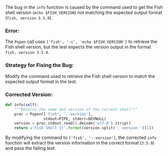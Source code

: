 The bug in the `info` function is caused by the command used to get the Fish shell version (`echo $FISH_VERSION`) not matching the expected output format (`fish, version 3.5.9`).

### Error:
The `Popen` call uses `['fish', '-c', 'echo $FISH_VERSION']` to retrieve the Fish shell version, but the test expects the version output in the format `fish, version 3.5.9`.

### Strategy for Fixing the Bug:
Modify the command used to retrieve the Fish shell version to match the expected output format in the test.

### Corrected Version:
```python
def info(self):
    """Returns the name and version of the current shell"""
    proc = Popen(['fish', '--version'],
                 stdout=PIPE, stderr=DEVNULL)
    version = proc.stdout.read().decode('utf-8').strip()
    return u'Fish Shell {}'.format(version.split(', version ')[1])
```

By modifying the command to `['fish', '--version']`, the corrected `info` function will extract the version information in the correct format (`3.5.9`) and pass the failing test.